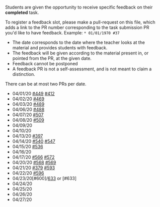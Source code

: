 Students are given the opportunity to receive specific feedback on their **completed** task.

To register a feedback slot, please make a pull-request on this file, which adds a link to the PR number corresponding to the task submission PR you'd like to have feedback. Example: `* 01/01/1970 #37`

* The date corresponds to the date where the teacher looks at the material and provides students with feedback.
* The feedback will be given according to the material present in, or pointed from the PR, at the given date.
* Feedback cannot be postponed
* A feedback PR is not a self-assessment, and is not meant to claim a distinction.

There can be at most two PRs per date.

* 04/01/20 [#449](https://github.com/KTH/devops-course/pull/449) [#412](https://github.com/KTH/devops-course/pull/412)
* 04/02/20 [#469](https://github.com/KTH/devops-course/pull/469)
* 04/03/20 [#489](https://github.com/KTH/devops-course/pull/489)
* 04/06/20 [#488](https://github.com/KTH/devops-course/pull/488)
* 04/07/20 [#507](https://github.com/KTH/devops-course/pull/507)
* 04/08/20 [#509](https://github.com/KTH/devops-course/pull/509)
* 04/09/20
* 04/10/20
* 04/13/20 [#397](https://github.com/KTH/devops-course/pull/397)
* 04/14/20 [#540](https://github.com/KTH/devops-course/pull/540) [#547](https://github.com/KTH/devops-course/pull/547)
* 04/15/20 [#536](https://github.com/KTH/devops-course/pull/536)
* 04/16/20
* 04/17/20 [#566](https://github.com/KTH/devops-course/pull/566) [#572](https://github.com/KTH/devops-course/pull/572)
* 04/20/20 [#568](https://github.com/KTH/devops-course/pull/568) [#569](https://github.com/KTH/devops-course/pull/569)
* 04/21/20 [#379](https://github.com/KTH/devops-course/pull/379) [#593](https://github.com/KTH/devops-course/pull/593)
* 04/22/20 [#596](https://github.com/KTH/devops-course/pull/596)
* 04/23/20[#600]/[633](https://github.com/KTH/devops-course/pull/600) or [#633]
* 04/24/20
* 04/25/20
* 04/26/20
* 04/27/20
